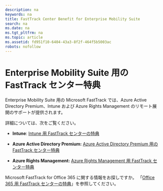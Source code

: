 ```yaml
---
description: na
keywords: na
title: FastTrack Center Benefit for Enterprise Mobility Suite
search: na
ms.date: na
ms.tgt_pltfrm: na
ms.topic: article
ms.assetid: fd951f10-6404-43a3-8f2f-464f5b5003ac
robots: nofollow
---
```

# Enterprise Mobility Suite 用の FastTrack センター特典
Enterprise Mobility Suite 用の Microsoft FastTrack では、Azure Active Directory Premium、Intune および Azure Rights Management のリモート展開のサポートが提供されます。

詳細については、次をご覧ください。

-   **Intune**: [Intune 用 FastTrack センターの特典](../Topic/FastTrack_Center_Benefit_for_Intune.md)

-   **Azure Active Directory Premium:**  [Azure Active Directory Premium 用の FastTrack センター特典](../Topic/FastTrack_Center_Benefit_for_Azure_Active_Directory_Premium.md)

-   **Azure Rights Management:**  [Azure Rights Management 用 FastTrack センター特典](../Topic/FastTrack_Center_Benefit_for_Azure_Rights_Management.md)

Microsoft FastTrack for Office 365 に関する情報をお探しですか。 「[Office 365 用 FastTrack センターの特典](https://technet.microsoft.com/library/office-365-onboarding-benefit.aspx)」を参照してください。

